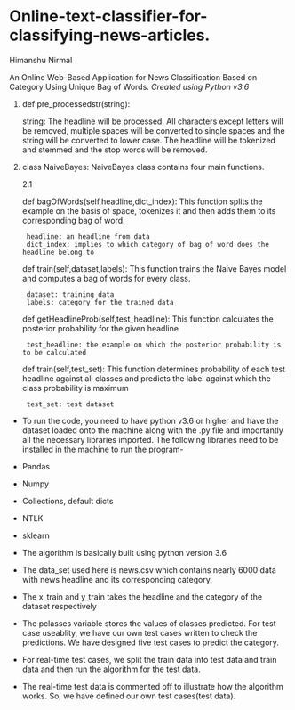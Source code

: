 # Online-text-classifier-for-classifying-news-articles.

Himanshu Nirmal

An Online Web-Based Application for News Classification Based on Category Using Unique Bag of Words.
*Created using Python v3.6*

1. def pre_processedstr(string):

	string: The headline will be processed. All characters except letters will be removed, multiple spaces will be converted to single spaces and the string will be converted to lower case. The headline will be tokenized and stemmed and the stop words will be removed.
	

2. class NaiveBayes:
	NaiveBayes class contains four main functions.
	
	2.1 
	
	def bagOfWords(self,headline,dict_index): This function splits the example on the basis of space, tokenizes it and then adds them to its corresponding bag of word.
		
		headline: an headline from data
		dict_index: implies to which category of bag of word does the headline belong to
		
	def train(self,dataset,labels): This function trains the Naive Bayes model and computes a bag of words  for every class.
	
		dataset: training data
		labels: category for the trained data
	
	def getHeadlineProb(self,test_headline): This function calculates the posterior probability for the given headline
	
		test_headline: the example on which the posterior probability is to be calculated
		
	def train(self,test_set): This function determines probability of each test headline against all classes and predicts the label against which the class probability is maximum
	
		test_set: test dataset

- To run the code, you need to have python v3.6 or higher and have the dataset loaded onto the machine along with the .py file and importantly all the necessary libraries imported.
The following libraries need to be installed in the machine to run the program-
-	Pandas
-	Numpy
-	Collections, default dicts
-	NTLK
-	sklearn

- The algorithm is basically built using python version 3.6
- The data_set used here is news.csv which contains nearly 6000 data with news headline and its corresponding category.
- The x_train and y_train takes the headline and the category of the dataset respectively
- The pclasses variable stores the values of classes predicted. For test case useablity, we have our own test cases written to check the predictions. We have designed five test cases to predict the category.
- For real-time test cases, we split the train data into test data and train data and then run the algorithm for the test data.
- The real-time test data is commented off to illustrate how the algorithm works. So, we have defined our own test cases(test data).







 



